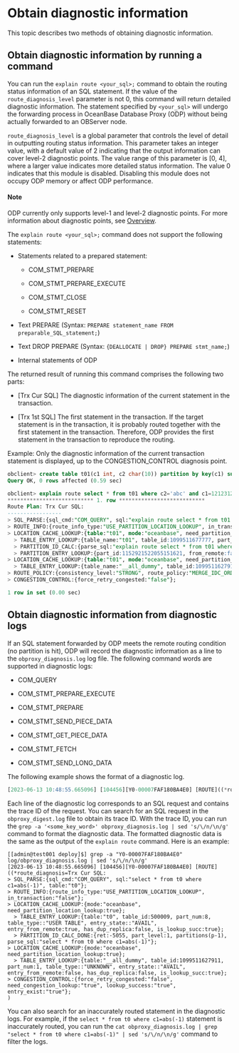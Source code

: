 # Obtain diagnostic information

This topic describes two methods of obtaining diagnostic information.

## Obtain diagnostic information by running a command

You can run the `explain route <your_sql>;` command to obtain the routing status information of an SQL statement. If the value of the `route_diagnosis_level` parameter is not 0, this command will return detailed diagnostic information. The statement specified by `<your_sql>` will undergo the forwarding process in OceanBase Database Proxy (ODP) without being actually forwarded to an OBServer node.

`route_diagnosis_level` is a global parameter that controls the level of detail in outputting routing status information. This parameter takes an integer value, with a default value of 2 indicating that the output information can cover level-2 diagnostic points. The value range of this parameter is [0, 4], where a larger value indicates more detailed status information. The value 0 indicates that this module is disabled. Disabling this module does not occupy ODP memory or affect ODP performance.

<main id="notice" type='explain'>
   <h4>Note</h4>
   <p>ODP currently only supports level-1 and level-2 diagnostic points. For more information about diagnostic points, see <a href='300.diagnosis-point-troubleshooting/100.overview-of-diagnosis-point-troubleshooting.md'>Overview</a>. </p>
</main>

The `explain route <your_sql>;` command does not support the following statements:

* Statements related to a prepared statement:

  * COM_STMT_PREPARE

  * COM_STMT_PREPARE_EXECUTE

  * COM_STMT_CLOSE

  * COM_STMT_RESET

* Text PREPARE (Syntax: `PREPARE statement_name FROM preparable_SQL_statement;`)

* Text DROP PREPARE (Syntax: `{DEALLOCATE | DROP} PREPARE stmt_name;`)

* Internal statements of ODP

The returned result of running this command comprises the following two parts:

* [Trx Cur SQL] The diagnostic information of the current statement in the transaction.

* [Trx 1st SQL] The first statement in the transaction. If the target statement is in the transaction, it is probably routed together with the first statement in the transaction. Therefore, ODP provides the first statement in the transaction to reproduce the routing.

Example: Only the diagnostic information of the current transaction statement is displayed, up to the CONGESTION_CONTROL diagnosis point.

```sql
obclient> create table t01(c1 int, c2 char(10)) partition by key(c1) subpartition by key(c2) subpartitions 8 partitions 8;
Query OK, 0 rows affected (0.59 sec)

obclient> explain route select * from t01 where c2='abc' and c1=1212312\G
*************************** 1. row ***************************
Route Plan: Trx Cur SQL:
-----------------
> SQL_PARSE:{sql_cmd:"COM_QUERY", sql:"explain route select * from t01 where c2='abc' and c1=1212312", table:"t01"};
> ROUTE_INFO:{route_info_type:"USE_PARTITION_LOCATION_LOOKUP", in_transaction:"false"};
> LOCATION_CACHE_LOOKUP:{table:"t01", mode:"oceanbase", need_partition_location_lookup:true};
  > TABLE_ENTRY_LOOKUP:{table_name:"t01", table_id:1099511677777, part_num:64, table_type::"USER TABLE", entry_state::"AVAIL", entry_from_remote:false, has_dup_replica:false, is_lookup_succ:true};
  > PARTITION_ID_CALC:{parse_sql:"explain route select * from t01 where c2='abc' and c1=1212312"};
  > PARTITION_ENTRY_LOOKUP:{part_id:1152921522055151621, from_remote:false, has_dup_replica:false, entry_state::"AVAIL", leader:{server:"10.10.10.2:50109", is_dup_replica:false, role:"LEADER", type:"FULL"}};
> LOCATION_CACHE_LOOKUP:{table:"t01", mode:"oceanbase", need_partition_location_lookup:true};
  > TABLE_ENTRY_LOOKUP:{table_name:"__all_dummy", table_id:1099511627911, part_num:1, table_type::"UNKNOWN", entry_state::"AVAIL", entry_from_remote:false, has_dup_replica:false, is_lookup_succ:true};
> ROUTE_POLICY:{consistency_level:"STRONG", route_policy:"MERGE_IDC_ORDER", cur_replica:"{server:"10.10.10.2:50109", is_dup_replica:false, role:"LEADER", type:"FULL"}"};
> CONGESTION_CONTROL:{force_retry_congested:"false"};

1 row in set (0.00 sec)
```

## Obtain diagnostic information from diagnostic logs

If an SQL statement forwarded by ODP meets the remote routing condition (no partition is hit), ODP will record the diagnostic information as a line to the `obproxy_diagnosis.log` log file. The following command words are supported in diagnostic logs:

* COM_QUERY

* COM_STMT_PREPARE_EXECUTE

* COM_STMT_PREPARE

* COM_STMT_SEND_PIECE_DATA

* COM_STMT_GET_PIECE_DATA

* COM_STMT_FETCH

* COM_STMT_SEND_LONG_DATA

The following example shows the format of a diagnostic log.

```sql
[2023-06-13 10:48:55.665096] [104456][Y0-00007FAF180BA4E0] [ROUTE]((*route_diagnosis=Trx Cur SQL:/n> SQL_PARSE:{sql_cmd:"COM_QUERY", sql:"select * from t0 where c1=abs(-1)", table:"t0"};/n> ROUTE_INFO:{route_info_type:"USE_PARTITION_LOCATION_LOOKUP", in_transaction:"false"};/n> LOCATION_CACHE_LOOKUP:{mode:"oceanbase", need_partition_location_lookup:true};/n  > TABLE_ENTRY_LOOKUP:{table:"t0", table_id:500009, part_num:8, table_type::"USER TABLE", entry_state::"AVAIL", entry_from_remote:true, has_dup_replica:false, is_lookup_succ:true};/n  > PARTITION_ID_CALC_DONE:{ret:-5055, part_level:1, partitions(p-1), parse_sql:"select * from t0 where c1=abs(-1)"};/n> LOCATION_CACHE_LOOKUP:{mode:"oceanbase", need_partition_location_lookup:true};/n  > TABLE_ENTRY_LOOKUP:{table:"__all_dummy", table_id:1099511627911, part_num:1, table_type::"UNKNOWN", entry_state::"AVAIL", entry_from_remote:false, has_dup_replica:false, is_lookup_succ:true};/n> CONGESTION_CONTROL:{force_retry_congested:"false", need_congestion_lookup:"true", lookup_success:"true", entry_exist:"true"};/n)
```

Each line of the diagnostic log corresponds to an SQL request and contains the trace ID of the request. You can search for an SQL request in the `obproxy_digest.log` file to obtain its trace ID. With the trace ID, you can run the `grep -a '<some_key_word>' obproxy_diagnosis.log | sed 's/\/n/\n/g'` command to format the diagnostic data. The formatted diagnostic data is the same as the output of the `explain route` command. Here is an example:

```shell
[[admin@test001 deploy]$] grep -a "Y0-00007FAF180BA4E0" log/obproxy_diagnosis.log | sed 's/\/n/\n/g'
[2023-06-13 10:48:55.665096] [104456][Y0-00007FAF180BA4E0] [ROUTE]((*route_diagnosis=Trx Cur SQL:
> SQL_PARSE:{sql_cmd:"COM_QUERY", sql:"select * from t0 where c1=abs(-1)", table:"t0"};
> ROUTE_INFO:{route_info_type:"USE_PARTITION_LOCATION_LOOKUP", in_transaction:"false"};
> LOCATION_CACHE_LOOKUP:{mode:"oceanbase", need_partition_location_lookup:true};
  > TABLE_ENTRY_LOOKUP:{table:"t0", table_id:500009, part_num:8, table_type::"USER TABLE", entry_state::"AVAIL", entry_from_remote:true, has_dup_replica:false, is_lookup_succ:true};
  > PARTITION_ID_CALC_DONE:{ret:-5055, part_level:1, partitions(p-1), parse_sql:"select * from t0 where c1=abs(-1)"};
> LOCATION_CACHE_LOOKUP:{mode:"oceanbase", need_partition_location_lookup:true};
  > TABLE_ENTRY_LOOKUP:{table:"__all_dummy", table_id:1099511627911, part_num:1, table_type::"UNKNOWN", entry_state::"AVAIL", entry_from_remote:false, has_dup_replica:false, is_lookup_succ:true};
> CONGESTION_CONTROL:{force_retry_congested:"false", need_congestion_lookup:"true", lookup_success:"true", entry_exist:"true"};
)
```

You can also search for an inaccurately routed statement in the diagnostic logs. For example, if the `select * from t0 where c1=abs(-1)` statement is inaccurately routed, you can run the `cat obproxy_diagnosis.log | grep "select * from t0 where c1=abs(-1)" | sed 's/\/n/\n/g'` command to filter the logs.
